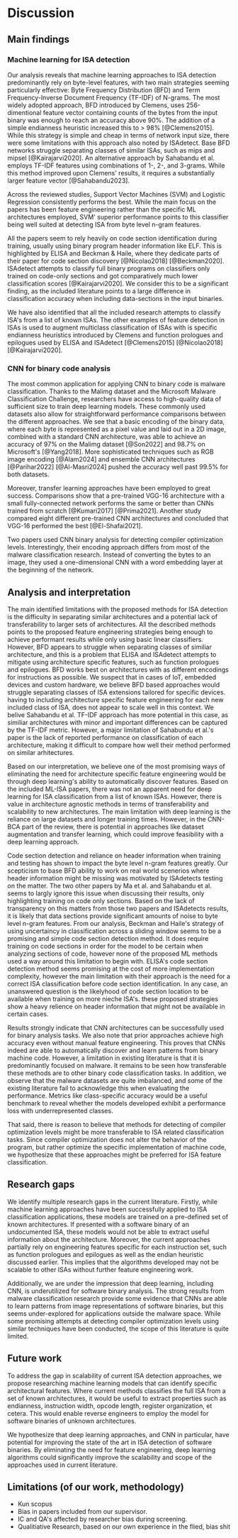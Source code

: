 # Discussion

## Main findings

### Machine learning for ISA detection

Our analysis reveals that machine learning approaches to ISA detection predominantly rely on byte-level features, with two main strategies seeming particularly effective: Byte Frequency Distribution (BFD) and Term Frequency-Inverse Document Frequency (TF-IDF) of N-grams. The most widely adopted approach, BFD introduced by Clemens, uses 256-dimentional feature vector containing counts of the bytes from the input binary was enough to reach an accuracy above 90%. The addition of a simple endianness heuristic increased this to > 98% [@Clemens2015]. While this strategy is simple and cheap in terms of network input size, there were some limitations with this approach also noted by ISAdetect. Base BFD networks struggle separating classes of similar ISAs, such as mips and mipsel [@Kairajarvi2020]. An alternative approach by Sahabandu et al. employs TF-IDF features using combinations of 1-, 2-, and 3-grams. While this method improved upon Clemens' results, it requires a substantially larger feature vector [@Sahabandu2023].

Across the reviewed studies, Support Vector Machines (SVM) and Logistic Regression consistently performs the best. While the main focus on the papers has been feature engineering rather than the specific ML architectures employed, SVM' superior performance points to this classifier being well suited at detecting ISA from byte level n-gram features.

All the papers seem to rely heavily on code section identification during training, usually using binary program header information like ELF. This is highlighted by ELISA and Beckman & Haile, where they dedicate parts of their paper for code section discovery [@Nicolao2018] [@Beckman2020]. ISAdetect attempts to classify full binary programs on classifiers only trained on code-only sections and got comparatively much lower classification scores [@Kairajarvi2020]. We consider this to be a significant finding, as the included literature points to a large difference in classification accuracy when including data-sections in the input binaries.

We have also identified that all the included research attempts to classify ISA's from a list of known ISAs. The other examples of feature detection in ISAs is used to augment multiclass classification of ISAs with is specific endianness heuristics introduced by Clemens and function prologues and epilogues used by ELISA and ISAdetect [@Clemens2015] [@Nicolao2018] [@Kairajarvi2020].

<!--

- Most important feature extraction, all byte level N-grams
- SVM goated, but many works
- ALL on detecting ISA from list of known isas.
- Importance of ELF code section dings, worse performance on whole binaries (ISAdetect)

save for analysis:

Worse performance between some architectures. Addressed by ISAdetect and ELISA, at the cost of less generalizability, featers per included architecture.
In order to combat this, later work like ELISA and ISAdetect experimented with architecture specific features like function prologs and epilogues.

A notable limitation of Sahabandu et al.'s work is the absence of per-architecture classification performance results. Dont know limitations of cross architecture classification of similar architectures.

 -->

### CNN for binary code analysis

The most common application for applying CNN to binary code is malware classification. Thanks to the Malimg dataset and the Microsoft Malware Classification Challenge, researchers have access to high-quality data of sufficient size to train deep learning models. These commonly used datasets also allow for straightforward performance comparisons between the different approaches. We see that a basic encoding of the binary data, where each byte is represented as a pixel value and laid out in a 2D image, combined with a standard CNN architecture, was able to achieve an accuracy of 97% on the Malimg dataset [@Son2022] and 98.7% on Microsoft's [@Yang2018]. More sophisticated techniques such as RGB image encoding [@Alam2024] and ensemble CNN architectures [@Parihar2022] [@Al-Masri2024] pushed the accuracy well past 99.5% for both datasets.

Moreover, transfer learning approaches have been employed to great success. Comparisons show that a pre-trained VGG-16 architecture with a small fully-connected network performs the same or better than CNNs trained from scratch [@Kumari2017] [@Prima2021]. Another study compared eight different pre-trained CNN architectures and concluded that VGG-16 performed the best [@El-Shafai2021].

Two papers used CNN binary analysis for detecting compiler optimization levels. Interestingly, their encoding approach differs from most of the malware classification research. Instead of converting the bytes to an image, they used a one-dimensional CNN with a word embedding layer at the beginning of the network.

## Analysis and interpretation

<!-- - Architecture specific features, less transferable. Architecture agnostic©. -->

The main identified limitations with the proposed methods for ISA detection is the difficulty in separating similar architectures and a potential lack of transferability to larger sets of architectures. All the described methods points to the proposed feature engineering strategies being enough to achieve performant results while only using basic linear classifiers. However, BFD appears to struggle when separating classes of similiar architecture, and this is a problem that ELISA and ISAdetect attempts to mitigate using architecture specific features, such as function prologues and epilogues. BFD works best on architectures with as different encodings for instructions as possible. We suspect that in cases of IoT, embedded devices and custom hardware, we believe BFD based approaches would struggle separating classes of ISA extensions tailored for specific devices. having to including architecture specific feature engineering for each new included class of ISA, does not appear to scale well in this context. We belive Sahabandu et al. TF-IDF approach has more potential in this case, as similiar architectures with minor and important differences can be captured by the TF-IDF metric. However, a major limitation of Sahabundu et al.'s paper is the lack of reported performance on classification of each architecture, making it difficult to compare how well their method performed on similar arhitectures.

<!-- - Dont need Deep learning for ISA detection? -->

Based on our interpretation, we believe one of the most promising ways of eliminating the need for architecture specific feature engineering would be through deep learning's ability to automatically discover features. Based on the included ML-ISA papers, there was not an apparent need for deep learning for ISA classification from a list of known ISAs. However, there is value in architecture agnostic methods in terms of transferability and scalability to new architectures. The main limitation with deep learning is the reliance on large datasets and longer training times. However, in the CNN-BCA part of the review, there is potential in approaches like dataset augmentation and transfer learning, which could improve feasibility with a deep learning approach.

<!-- - Reliance on ELF, is it realistic to always know ELF and .text section, both when training and testing? -->

Code section detection and reliance on header information when training and testing has shown to impact the byte level n-gram features greatly. Our scepticism to base BFD ability to work on real world scenerios where header information might be missing was motivated by ISAdetects testing on the matter. The two other papers by Ma et al. and Sahabandu et al. seems to largly ignore this issue when discussing their results, only highlighting training on code only sections. Based on the lack of transparency on this matters from those two papers and ISAdetects results, it is likely that data sections provide significant amounts of noise to byte level n-gram features. From our analysis, Beckman and Haile's strategy of using uncertaincy in classification across a sliding window seems to be a promising and simple code section detection method. It does require training on code sections in order for the model to be certain when analyzing sections of code, however none of the proposed ML methods used a way around this limitation to begin with. ELISA's code section detection method seems promising at the cost of more implementation complexity, however the main limitation with their approach is the need for a correct ISA classification before code section identification. In any case, an unanswered question is the likelyhood of code section location to be available when training on more nieche ISA's. these proposed strategies show a heavy relience on header information that might not be available in certain cases.

<!-- Hva med ISA specific features? kanskje kun limitation -->

Results strongly indicate that CNN architectures can be successfully used for binary analysis tasks. We also note that prior approaches achieve high accuracy even without manual feature engineering. This proves that CNNs indeed are able to automatically discover and learn patterns from binary machine code. However, a limitation in existing literature is that it is predominantly focused on malware. It remains to be seen how transferable these methods are to other binary code classification tasks. In addition, we observe that the malware datasets are quite imbalanced, and some of the existing literature fail to acknowledge this when evaluating the performance. Metrics like class-specific accuracy would be a useful benchmark to reveal whether the models developed exhibit a performance loss with underrepresented classes.

That said, there is reason to believe that methods for detecting of compiler optimization levels might be more transferable to ISA related classification tasks. Since compiler optimization does not alter the behavior of the program, but rather optimize the specific implementation of machine code, we hypothesize that these approaches might be preferred for ISA feature classification.

## Research gaps

We identify multiple research gaps in the current literature. Firstly, while machine learning approaches have been successfully applied to ISA classification applications, these models are trained on a pre-defined set of known architectures. If presented with a software binary of an undocumented ISA, these models would not be able to extract useful information about the architecture. Moreover, the current approaches partially rely on engineering features specific for each instruction set, such as function prologues and epilogues as well as the endian heuristic discussed earlier. This implies that the algorithms developed may not be scalable to other ISAs without further feature engineering work.

Additionally, we are under the impression that deep learning, including CNN, is underutilized for software binary analysis. The strong results from malware classification research provide some evidence that CNNs are able to learn patterns from image representations of software binaries, but this seems under-explored for applications outside the malware space. While some promising attempts at detecting compiler optimization levels using similar techniques have been conducted, the scope of this literature is quite limited.

## Future work

To address the gap in scalability of current ISA detection approaches, we propose researching machine learning models that can identify specific architectural features. Where current methods classifies the full ISA from a set of known architectures, it would be useful to extract properties such as endianness, instruction width, opcode length, register organization, et cetera. This would enable reverse engineers to employ the model for software binaries of unknown architectures.

We hypothesize that deep learning approaches, and CNN in particular, have potential for improving the state of the art in ISA detection of software binaries. By eliminating the need for feature engineering, deep learning algorithms could significantly improve the scalability and scope of the approaches used in current literature.

## Limitations (of our work, methodology)

- Kun scopus
- Bias in papers included from our supervisor.
- IC and QA's affected by researcher bias during screening.
- Qualitiative Research, based on our own experience in the flied, bias shit

<!--

-----------------------------------------------------------------
Notes ml-isa

  - Capturing features (clemens, NLP papers) across multiple bytes when counting require large feature vectors. encoding worked well for n-grams, ie  < 8bit as smallest unit. NLP paper does not have f1 scores, lot of grpahs, but lacks hard numbers for different architectures.
    -
  - SVM performed best, fast learning little data, nice with incomplete binaries reduce viable training data.
 -->
